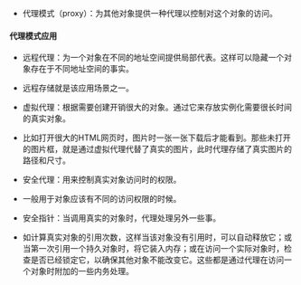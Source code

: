 + 代理模式（proxy）：为其他对象提供一种代理以控制对这个对象的访问。
#### 代理模式应用
+ 远程代理：为一个对象在不同的地址空间提供局部代表。这样可以隐藏一个对象存在于不同地址空间的事实。
 * 远程存储就是该应用场景之一。
+ 虚拟代理：根据需要创建开销很大的对象。通过它来存放实例化需要很长时间的真实对象。
 * 比如打开很大的HTML网页时，图片时一张一张下载后才能看到。那些未打开的图片框，就是通过虚拟代理代替了真实的图片，此时代理存储了真实图片的路径和尺寸。
+ 安全代理：用来控制真实对象访问时的权限。
 * 一般用于对象应该有不同的访问权限的时候。
+ 安全指针：当调用真实的对象时，代理处理另外一些事。
 * 如计算真实对象的引用次数，这样当该对象没有引用时，可以自动释放它；或当第一次引用一个持久对象时，将它装入内存；或在访问一个实际对象时，检查是否已经锁定它，以确保其他对象不能改变它。这些都是通过代理在访问一个对象时附加的一些内务处理。
